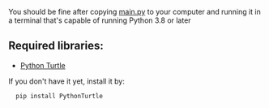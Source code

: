 You should be fine after copying <a href="https://github.com/scraptechguy/ScreenSaver/blob/main/main.py" target="_blank">main.py</a> to your computer and running it in a terminal that's capable of running Python 3.8 or later


## Required libraries: 

+ <a href="https://pypi.org/project/PythonTurtle/" target="_blank">Python Turtle</a> 
 
If you don't have it yet, install it by:

      pip install PythonTurtle
